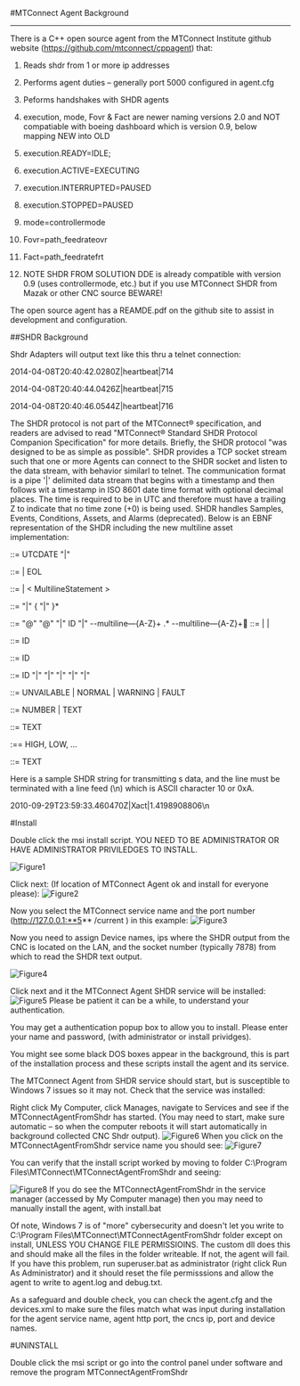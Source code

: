 

#MTConnect Agent Background 
----

There is a C++ open source agent from the MTConnect Institute github website (https://github.com/mtconnect/cppagent)  that:
 1. Reads shdr from 1 or more ip addresses 
 2. Performs agent duties – generally port 5000 configured in agent.cfg
 3. Peforms handshakes with SHDR agents 
 1. execution, mode, Fovr & Fact are newer naming versions 2.0 and NOT compatiable with boeing dashboard which is version 0.9, below mapping NEW into OLD
 2. execution.READY=IDLE;
 3. execution.ACTIVE=EXECUTING
 4. execution.INTERRUPTED=PAUSED
 5. execution.STOPPED=PAUSED
 6. mode=controllermode
 7. Fovr=path_feedrateovr
 8. Fact=path_feedratefrt 
 4. NOTE SHDR FROM SOLUTION DDE is already compatible with version 0.9 (uses controllermode, etc.) but if you use MTConnect SHDR from Mazak or other CNC source BEWARE!
The open source agent has a REAMDE.pdf on the github site to assist in development and configuration.
##SHDR Background
Shdr Adapters will output text like this thru a telnet connection:
2014-04-08T20:40:42.0280Z|heartbeat|714
2014-04-08T20:40:44.0426Z|heartbeat|715
2014-04-08T20:40:46.0544Z|heartbeat|716

The SHDR protocol is not part of the MTConnect® specification, and readers are advised to read "MTConnect® Standard SHDR Protocol Companion Specification" for more details.  Briefly, the SHDR protocol "was designed to be as simple as possible". SHDR provides a TCP socket stream such that one or more Agents can connect to the SHDR socket and listen to the data stream, with  behavior similarl to telnet. The communication format is a pipe '|' delimited data stream that begins with a timestamp and then follows wit a timestamp in ISO 8601 date time format with optional decimal places. The time is required to be in UTC and therefore must have a trailing Z to indicate that no time zone (+0) is being used. SHDR handles Samples, Events, Conditions, Assets, and Alarms (deprecated).  Below is an EBNF representation of the SHDR including the new multiline asset implementation:
<SHDR> ::= UTCDATE "|" <StatementList>
<StatementList> ::= <Statement> | <Statement> EOL <StatementList>
<Statement> ::= <SimpleStatement>  | < MultilineStatement >
<SimpleStatement> ::= <Tag> "|" <Value> { "|" <Value>}* 
<MultilineStatement> ::= "@" <Tag> "@" "|" ID  "|"  --multiline—{A-Z}+  .*  --multiline—{A-Z}+<Tag> ::= <Sample> | <Event> | <Condition>
<Sample> ::= ID  
<Event> ::= ID  
<Condition> ::= ID "|" <Level> "|" <NativeCode> "|"  <NativeSeverity> "|" <Qualifier> "|" <Description>
<Level> ::= UNVAILABLE | NORMAL | WARNING | FAULT
<NativeCode> ::= NUMBER | TEXT  
<NativeSeverity> ::= TEXT  
<Qualifier> :== HIGH, LOW, …
<Description> ::= TEXT
Here is a sample SHDR string for transmitting s data, and the line must be terminated with a line feed (\n) which is ASCII character 10 or 0xA.
2010-09-29T23:59:33.460470Z|Xact|1.4198908806\n


#Install
Double click the msi install script. YOU NEED TO BE ADMINISTRATOR OR HAVE ADMINISTRATOR PRIVILEDGES TO INSTALL.
![Figure1](./images/image1.jpg?raw=true)

Click next: (If location of MTConnect Agent ok and install for everyone please):![Figure2](./images/image2.jpg?raw=true)

Now you select the MTConnect service name and the port number (http://127.0.0.1:**5** /current ) in this example:![Figure3](./images/image3.jpg?raw=true)

Now you need to assign Device names, ips where the SHDR output from the CNC is located on the LAN, and the socket number (typically 7878) from which to read the SHDR text output.
![Figure4](./images/image4.jpg?raw=true)

Click next and it the MTConnect Agent SHDR service will be installed:![Figure5](./images/image5.jpg?raw=true)
Please be patient it can be a while, to understand your authentication.
You may get a authentication popup box to allow you to install. Please enter your name and password, (with administrator or install prividges).
You might see some black DOS boxes appear in the background, this is part of the installation process and these scripts install the agent and its service.

The MTConnect Agent from SHDR service should start, but is susceptible to Windows 7 issues so it may not. Check that the service was installed:
Right click My Computer, click Manages, navigate to Services and see if the MTConnectAgentFromShdr has started. (You may need to start, make sure automatic – so when the computer reboots it will start automatically in background collected CNC Shdr output).![Figure6](./images/image6.jpg?raw=true)
When you click on the MTConnectAgentFromShdr service name you should see:![Figure7](./images/image7.jpg?raw=true)

You can verify that the install script worked by moving to folder C:\Program Files\MTConnect\MTConnectAgentFromShdr and seeing:
![Figure8](./images/image8.jpg?raw=true)
If you do see the MTConnectAgentFromShdr in the service manager (accessed by My Computer manage) then you may need to manually install the agent, with install.bat
Of note, Windows 7 is of "more" cybersecurity and doesn't let you write to C:\Program Files\MTConnect\MTConnectAgentFromShdr folder except on install, UNLESS YOU CHANGE FILE PERMISSIOINS. The custom dll does this and should make all the files in the folder writeable. If not, the agent will fail. If you have this problem, run superuser.bat as administrator (right click Run As Administrator) and it should reset the file permisssions and allow the agent to write to agent.log and debug.txt.
As a safeguard and double check, you can check the agent.cfg and the devices.xml to make sure the files match what was input during installation for the agent service name, agent http port, the cncs ip, port and device names. 

#UNINSTALL
Double click the msi script or go into the control panel under software and remove  the program MTConnectAgentFromShdr